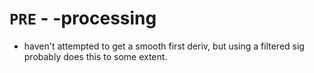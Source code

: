 # `PRE` - -processing
+   haven't attempted to get a smooth first deriv, but using a filtered sig probably does this to some extent.
    
